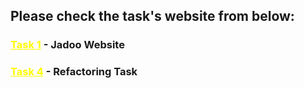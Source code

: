 ## Please check the task's website from below:

### <a href="https://js-mastery-task-1.vercel.app/" target="_blank" style="color: yellow;">Task 1</a> - Jadoo Website

### <a href="https://js-mastery-task-2.vercel.app/" target="_blank" style="color: yellow;">Task 4</a> - Refactoring Task
